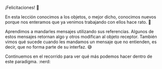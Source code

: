 ¡Felicitaciones! :tada:

En esta lección conocimos a los objetos, o mejor dicho, conocimos nuevos porque nos enteramos que ya venimos trabajando con ellos hace rato. :exploding_head:

Aprendimos a mandarles mensajes utilizando sus referencias. Algunos de estos mensajes retornan algo y otros modifican al objeto receptor. También vimos qué sucede cuando les mandamos un mensaje que no entienden, es decir, que no forma parte de su interfaz. :sweat_smile:

Continuemos en el recorrido para ver qué más podemos hacer dentro de este paradigma. :nerd:

